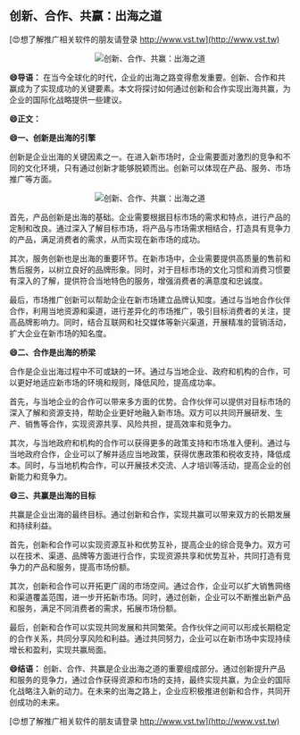 ## **创新、合作、共赢：出海之道**

[😍想了解推广相关软件的朋友请登录 http://www.vst.tw](http://www.vst.tw)

 <center><img src="https://vst.tw/MP4/tuiguang/png/8.png" alt="创新、合作、共赢：出海之道"></center>

**😄导语：**
在当今全球化的时代，企业的出海之路变得愈发重要。创新、合作和共赢成为了实现成功的关键要素。本文将探讨如何通过创新和合作实现出海共赢，为企业的国际化战略提供一些建议。

**😄正文：**

**😄一、创新是出海的引擎**

创新是企业出海的关键因素之一。在进入新市场时，企业需要面对激烈的竞争和不同的文化环境，只有通过创新才能够脱颖而出。创新可以体现在产品、服务、市场推广等方面。

 <center><img src="https://vst.tw/MP4/tuiguang/png/5.png" alt="创新、合作、共赢：出海之道"></center>

首先，产品创新是出海的基础。企业需要根据目标市场的需求和特点，进行产品的定制和改良。通过深入了解目标市场，将产品与市场需求相结合，打造具有竞争力的产品，满足消费者的需求，从而实现在新市场的成功。

其次，服务创新也是出海的重要环节。在新市场中，企业需要提供高质量的售前和售后服务，以树立良好的品牌形象。同时，对于目标市场的文化习惯和消费习惯要有深入的了解，提供符合当地特色的服务，增强消费者的满意度和忠诚度。

最后，市场推广创新可以帮助企业在新市场建立品牌认知度。通过与当地合作伙伴合作，利用当地资源和渠道，进行差异化的市场推广，吸引目标消费者的关注，提高品牌影响力。同时，结合互联网和社交媒体等新兴渠道，开展精准的营销活动，扩大企业在新市场的知名度。

**😄二、合作是出海的桥梁**

合作是企业出海过程中不可或缺的一环。通过与当地企业、政府和机构的合作，可以更好地适应新市场的环境和规则，降低风险，提高成功率。

首先，与当地企业的合作可以带来多方面的优势。合作伙伴可以提供对目标市场的深入了解和资源支持，帮助企业更好地融入新市场。双方可以共同开展研发、生产、销售等合作，实现资源共享、风险共担，提高效率和竞争力。

其次，与当地政府和机构的合作可以获得更多的政策支持和市场准入便利。通过与当地政府合作，企业可以了解并适应当地政策，获得优惠政策和税收支持，降低成本。同时，与当地机构合作，可以开展技术交流、人才培训等活动，提高企业的创新能力和竞争力。

**😄三、共赢是出海的目标**

共赢是企业出海的最终目标。通过创新和合作，实现共赢可以带来双方的长期发展和持续利益。

首先，创新和合作可以实现资源互补和优势互补，提高企业的综合竞争力。双方可以在技术、渠道、品牌等方面进行合作，实现资源共享和优势互补，共同打造有竞争力的产品和服务，提高市场份额。

其次，创新和合作可以开拓更广阔的市场空间。通过合作，企业可以扩大销售网络和渠道覆盖范围，进一步开拓新市场。同时，通过创新，企业可以不断推出新产品和服务，满足不同消费者的需求，拓展市场份额。

最后，创新和合作可以实现共同发展和共同繁荣。合作伙伴之间可以形成长期稳定的合作关系，共同分享风险和利益。通过共同努力，企业可以在新市场中实现持续增长和盈利，实现共赢局面。

**😄结语：**
创新、合作、共赢是企业出海之道的重要组成部分。通过创新提升产品和服务的竞争力，通过合作获得资源和市场的支持，最终实现共赢，为企业的国际化战略注入新的动力。在未来的出海之路上，企业应积极推进创新和合作，共同开创成功的未来。

[😍想了解推广相关软件的朋友请登录 http://www.vst.tw](http://www.vst.tw)



